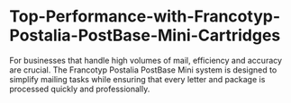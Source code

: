 # Top-Performance-with-Francotyp-Postalia-PostBase-Mini-Cartridges
For businesses that handle high volumes of mail, efficiency and accuracy are crucial. The Francotyp Postalia PostBase Mini system is designed to simplify mailing tasks while ensuring that every letter and package is processed quickly and professionally.
